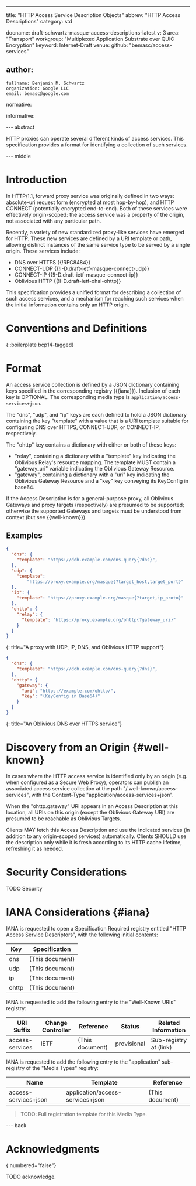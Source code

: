 ---
title: "HTTP Access Service Description Objects"
abbrev: "HTTP Access Descriptions"
category: std

docname: draft-schwartz-masque-access-descriptions-latest
v: 3
area: "Transport"
workgroup: "Multiplexed Application Substrate over QUIC Encryption"
keyword: Internet-Draft
venue:
  github: "bemasc/access-services"

author:
 -
    fullname: Benjamin M. Schwartz
    organization: Google LLC
    email: bemasc@google.com

normative:

informative:


--- abstract

HTTP proxies can operate several different kinds of access services.  This specification provides a format for identifying a collection of such services.


--- middle

# Introduction

In HTTP/1.1, forward proxy service was originally defined in two ways: absolute-uri request form (encrypted at most hop-by-hop), and HTTP CONNECT (potentially encrypted end-to-end).  Both of these services were effectively origin-scoped: the access service was a property of the origin, not associated with any particular path.

Recently, a variety of new standardized proxy-like services have emerged for HTTP.  These new services are defined by a URI template or path, allowing distinct instances of the same service type to be served by a single origin.  These services include:

* DNS over HTTPS {{!RFC8484}}
* CONNECT-UDP {{!I-D.draft-ietf-masque-connect-udp}}
* CONNECT-IP {{!I-D.draft-ietf-masque-connect-ip}}
* Oblivious HTTP {{!I-D.draft-ietf-ohai-ohttp}}

This specification provides a unified format for describing a collection of such access services, and a mechanism for reaching such services when the initial information contains only an HTTP origin.

# Conventions and Definitions

{::boilerplate bcp14-tagged}

# Format

An access service collection is defined by a JSON dictionary containing keys specified in the corresponding registry ({{iana}}).  Inclusion of each key is OPTIONAL.  The corresponding media type is `application/access-services+json`.

The "dns", "udp", and "ip" keys are each defined to hold a JSON dictionary containing the key "template" with a value that is a URI template suitable for configuring DNS over HTTPS, CONNECT-UDP, or CONNECT-IP, respectively.

The "ohttp" key contains a dictionary with either or both of these keys:

* "relay", containing a dictionary with a "template" key indicating the Oblivious Relay's resource mapping.  The template MUST contain a "gateway_uri" variable indicating the Oblivious Gateway Resource.
* "gateway", containing a dictionary with a "uri" key indicating the Oblivious Gateway Resource and a "key" key conveying its KeyConfig in base64.

If the Access Description is for a general-purpose proxy, all Oblivious Gateways and proxy targets (respectively) are presumed to be supported; otherwise the supported Gateways and targets must be understood from context (but see {{well-known}}).

## Examples

~~~JSON
{
  "dns": {
    "template": "https://doh.example.com/dns-query{?dns}",
  },
  "udp": {
    "template":
        "https://proxy.example.org/masque{?target_host,target_port}"
  },
  "ip": {
    "template": "https://proxy.example.org/masque{?target,ip_proto}"
  },
  "ohttp": {
    "relay": {
      "template": "https://proxy.example.org/ohttp{?gateway_uri}"
    }
  }
}
~~~
{: title="A proxy with UDP, IP, DNS, and Oblivious HTTP support"}

~~~JSON
{
  "dns": {
    "template": "https://doh.example.com/dns-query{?dns}",
  },
  "ohttp": {
    "gateway": {
      "uri": "https://example.com/ohttp/",
      "key": "(KeyConfig in Base64)"
    }
  }
}
~~~
{: title="An Oblivious DNS over HTTPS service"}

# Discovery from an Origin {#well-known}

In cases where the HTTP access service is identified only by an origin (e.g. when configured as a Secure Web Proxy), operators can publish an associated access service collection at the path "/.well-known/access-services", with the Content-Type "application/access-services+json".

When the "ohttp.gateway" URI appears in an Access Description at this location, all URIs on this origin (except the Oblivious Gateway URI) are presumed to be reachable as Oblivious Targets.

Clients MAY fetch this Access Description and use the indicated services (in addition to any origin-scoped services) automatically.  Clients SHOULD use the description only while it is fresh according to its HTTP cache lifetime, refreshing it as needed.


# Security Considerations

TODO Security


# IANA Considerations {#iana}

IANA is requested to open a Specification Required registry entitled "HTTP Access Service Descriptors", with the following initial contents:

| Key   | Specification   |
|-------|-----------------|
| dns   | (This document) |
| udp   | (This document) |
| ip    | (This document) |
| ohttp | (This document) |

IANA is requested to add the following entry to the "Well-Known URIs" registry:

| URI Suffix      | Change Controller | Reference       | Status      | Related Information |
| --------------- | ----------------- | --------------- | ----------- | ------------------- |
| access-services | IETF              | (This document) | provisional | Sub-registry at (link)      |

IANA is requested to add the following entry to the "application" sub-registry of the "Media Types" registry:

| Name                 | Template                         | Reference       |
| -------------------- | -------------------------------- | --------------- |
| access-services+json | application/access-services+json | (This document) |

> TODO: Full registration template for this Media Type.

--- back

# Acknowledgments
{:numbered="false"}

TODO acknowledge.
